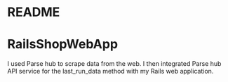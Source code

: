 # README
# RailsShopWebApp

I used Parse hub to scrape data from the web.
I then integrated Parse hub API service for the last_run_data method with my Rails web application.

